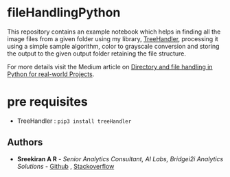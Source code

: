 # fileHandlingPython

This repository contains an example notebook which helps in finding all the image files from a given folder using my library, [TreeHandler](https://github.com/Sreekiranar/treeHandler.git), processing it using a simple sample algorithm, color to grayscale conversion and storing the output to the given output folder retaining the file structure. 

For more details visit the Medium article on [Directory and file handling in Python for real-world Projects](https://medium.com/@sreekiranar/directory-and-file-handling-in-python-for-real-world-projects-9bc8baf6ba89).

# pre requisites
- TreeHandler : `pip3 install treeHandler`

## Authors

* **Sreekiran A R** - *Senior Analytics Consultant, AI Labs, Bridgei2i Analytics Solutions* -
 [Github](https://github.com/Sreekiranar) ,
[Stackoverflow](https://stackoverflow.com/users/9605907/sreekiran)
